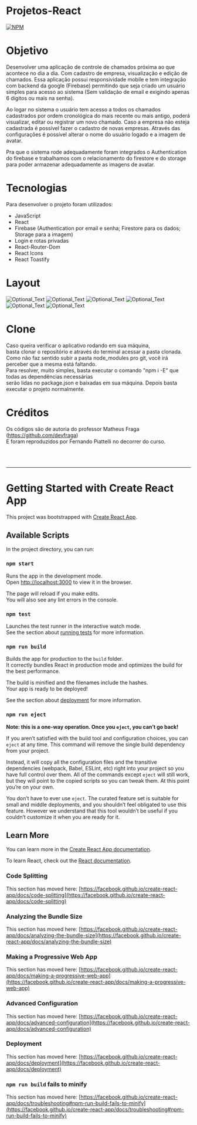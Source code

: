 # Projetos-React
[![NPM](https://img.shields.io/npm/l/react)](https://github.com/nandowl/Projetos-React/blob/main/LICENSE)

# Objetivo

Desenvolver uma aplicação de controle de chamados próxima ao que acontece no dia a dia.
Com cadastro de empresa, visualização e edição de chamados. 
Essa aplicação possui responsividade mobile e tem integração com backend da google (Firebase)
permitindo que seja criado um usuário simples para acesso ao sistema (Sem validação de email e exigindo apenas 6 digitos ou mais na senha).

Ao logar no sistema o usuário tem acesso a todos os chamados cadastrados por ordem cronológica do mais recente ou mais antigo,
poderá visualizar, editar ou registrar um novo chamado. Caso a empresa não esteja cadastrada é possível fazer o cadastro de novas empresas.
Através das configurações é possível alterar o nome do usuário logado e a imagem de avatar.

Pra que o sistema rode adequadamente foram integrados o Authentication do firebase e trabalhamos com o relacionamento do firestore e do storage
para poder armazenar adequadamente as imagens de avatar.


# Tecnologias

Para desenvolver o projeto foram utilizados:
- JavaScript
- React
- Firebase (Authentication por email e senha; Firestore para os dados; Storage para a imagem)
- Login e rotas privadas
- React-Router-Dom
- React Icons
- React Toastify

# Layout

![Optional_Text](../../assets/chamado1.JPG)
![Optional_Text](../../assets/chamado2.JPG)
![Optional_Text](../../assets/chamado3.JPG)
![Optional_Text](../../assets/chamado4.JPG)
![Optional_Text](../../assets/chamado5.JPG)
![Optional_Text](../../assets/chamado6.JPG)

# Clone

Caso queira verificar o aplicativo rodando em sua máquina, <br />
basta clonar o repositório e através do terminal acessar a pasta clonada. <br />
Como não faz sentido subir a pasta node_modules pro git, você irá perceber que a mesma está faltando. <br />
Para resolver, muito simples, basta executar o comando "npm i -E" que todas as dependências necessárias <br />
serão lidas no package.json e baixadas em sua máquina. Depois basta executar o projeto normalmente.

# Créditos

Os códigos são de autoria do professor Matheus Fraga (https://github.com/devfraga) <br />
E foram reproduzidos por Fernando Piattelli no decorrer do curso.

<br />
<br />

-------------------------------------------------------------------------------------------------------------------------


# Getting Started with Create React App

This project was bootstrapped with [Create React App](https://github.com/facebook/create-react-app).

## Available Scripts

In the project directory, you can run:

### `npm start`

Runs the app in the development mode.\
Open [http://localhost:3000](http://localhost:3000) to view it in the browser.

The page will reload if you make edits.\
You will also see any lint errors in the console.

### `npm test`

Launches the test runner in the interactive watch mode.\
See the section about [running tests](https://facebook.github.io/create-react-app/docs/running-tests) for more information.

### `npm run build`

Builds the app for production to the `build` folder.\
It correctly bundles React in production mode and optimizes the build for the best performance.

The build is minified and the filenames include the hashes.\
Your app is ready to be deployed!

See the section about [deployment](https://facebook.github.io/create-react-app/docs/deployment) for more information.

### `npm run eject`

**Note: this is a one-way operation. Once you `eject`, you can’t go back!**

If you aren’t satisfied with the build tool and configuration choices, you can `eject` at any time. This command will remove the single build dependency from your project.

Instead, it will copy all the configuration files and the transitive dependencies (webpack, Babel, ESLint, etc) right into your project so you have full control over them. All of the commands except `eject` will still work, but they will point to the copied scripts so you can tweak them. At this point you’re on your own.

You don’t have to ever use `eject`. The curated feature set is suitable for small and middle deployments, and you shouldn’t feel obligated to use this feature. However we understand that this tool wouldn’t be useful if you couldn’t customize it when you are ready for it.

## Learn More

You can learn more in the [Create React App documentation](https://facebook.github.io/create-react-app/docs/getting-started).

To learn React, check out the [React documentation](https://reactjs.org/).

### Code Splitting

This section has moved here: [https://facebook.github.io/create-react-app/docs/code-splitting](https://facebook.github.io/create-react-app/docs/code-splitting)

### Analyzing the Bundle Size

This section has moved here: [https://facebook.github.io/create-react-app/docs/analyzing-the-bundle-size](https://facebook.github.io/create-react-app/docs/analyzing-the-bundle-size)

### Making a Progressive Web App

This section has moved here: [https://facebook.github.io/create-react-app/docs/making-a-progressive-web-app](https://facebook.github.io/create-react-app/docs/making-a-progressive-web-app)

### Advanced Configuration

This section has moved here: [https://facebook.github.io/create-react-app/docs/advanced-configuration](https://facebook.github.io/create-react-app/docs/advanced-configuration)

### Deployment

This section has moved here: [https://facebook.github.io/create-react-app/docs/deployment](https://facebook.github.io/create-react-app/docs/deployment)

### `npm run build` fails to minify

This section has moved here: [https://facebook.github.io/create-react-app/docs/troubleshooting#npm-run-build-fails-to-minify](https://facebook.github.io/create-react-app/docs/troubleshooting#npm-run-build-fails-to-minify)
